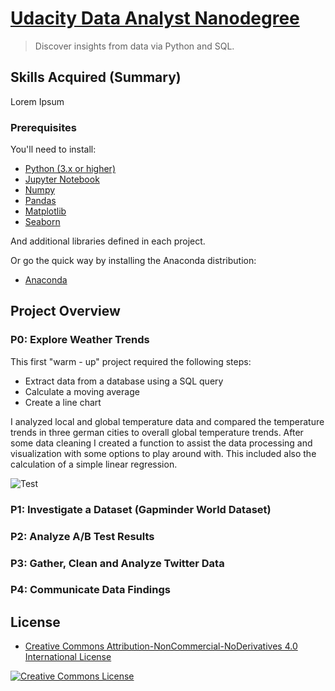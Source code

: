 # [Udacity Data Analyst Nanodegree](https://www.udacity.com/course/data-analyst-nanodegree--nd002)

> Discover insights from data via Python and SQL.

## Skills Acquired (Summary)

Lorem Ipsum

### Prerequisites

You'll need to install:

* [Python (3.x or higher)](https://www.python.org/downloads/)
* [Jupyter Notebook](https://jupyter.org/)
* [Numpy](http://www.numpy.org/)
* [Pandas](http://pandas.pydata.org/)
* [Matplotlib](https://matplotlib.org/)
* [Seaborn](https://seaborn.pydata.org/)

And additional libraries defined in each project.

Or go the quick way by installing the Anaconda distribution:

* [Anaconda](https://www.anaconda.com/distribution/#download-section)

## Project Overview
### P0: Explore Weather Trends

This first "warm - up" project required the following steps:
* Extract data from a database using a SQL query
* Calculate a moving average
* Create a line chart 

I analyzed local and global temperature data and compared the temperature trends in three german cities to overall global temperature trends. After some data cleaning I created a function to assist the data processing and visualization with some options to play around with. This included also the calculation of a simple linear regression.

![Test](Udacity-Data-Analyst-Nanodegree/global_weather_trend.png)



### P1: Investigate a Dataset (Gapminder World Dataset)

### P2: Analyze A/B Test Results

### P3: Gather, Clean and Analyze Twitter Data

### P4: Communicate Data Findings


## License

* <a rel="license" href="https://creativecommons.org/licenses/by-nc-nd/4.0/"> Creative Commons Attribution-NonCommercial-NoDerivatives 4.0 International License</a>

<a rel="license" href="https://creativecommons.org/licenses/by-nc-nd/4.0/">
	<img alt="Creative Commons License" style="border-width:0" src="https://i.creativecommons.org/l/by-nc-nd/4.0/88x31.png" />
</a>

